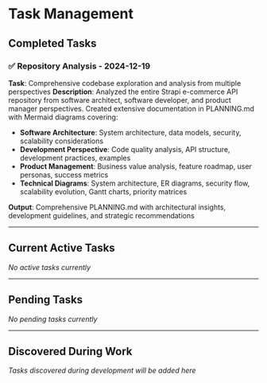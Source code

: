 # Task Management

## Completed Tasks

### ✅ Repository Analysis - 2024-12-19
**Task**: Comprehensive codebase exploration and analysis from multiple perspectives
**Description**: Analyzed the entire Strapi e-commerce API repository from software architect, software developer, and product manager perspectives. Created extensive documentation in PLANNING.md with Mermaid diagrams covering:

- **Software Architecture**: System architecture, data models, security, scalability considerations
- **Development Perspective**: Code quality analysis, API structure, development practices, examples
- **Product Management**: Business value analysis, feature roadmap, user personas, success metrics
- **Technical Diagrams**: System architecture, ER diagrams, security flow, scalability evolution, Gantt charts, priority matrices

**Output**: Comprehensive PLANNING.md with architectural insights, development guidelines, and strategic recommendations

---

## Current Active Tasks

*No active tasks currently*

---

## Pending Tasks

*No pending tasks currently*

---

## Discovered During Work

*Tasks discovered during development will be added here*
